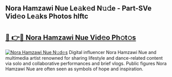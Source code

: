 ## Nora Hamzawi Nue Le𝚊k𝚎d N𝚞𝚍e - Part-SVe Vid𝚎o Le𝚊ks Photos hlftc

# <h2><a href="http://fb2mqg.evod.top/?m=Nora+Hamzawi+Nue">🔗 👉🔴 Nora Hamzawi Nue Vid𝚎o Ph𝚘t𝚘s</a></h2>

[![Nora Hamzawi Nue N𝚞d𝚎s](https://i.imgur.com/8V9OHl7.gif)](http://fb2mqg.evod.top/?m=Nora+Hamzawi+Nue)
Digital influencer Nora Hamzawi Nue and multimedia artist renowned for sharing lifestyle and dance-related content via solo and collaborative performances and brief vlogs. Public figures Nora Hamzawi Nue are often seen as symbols of hope and inspiration. 
